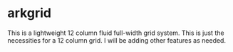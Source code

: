 arkgrid
=======

This is a lightweight 12 column fluid full-width grid system.  This is just the necessities for a 12 column grid. I will be adding other features as needed.
